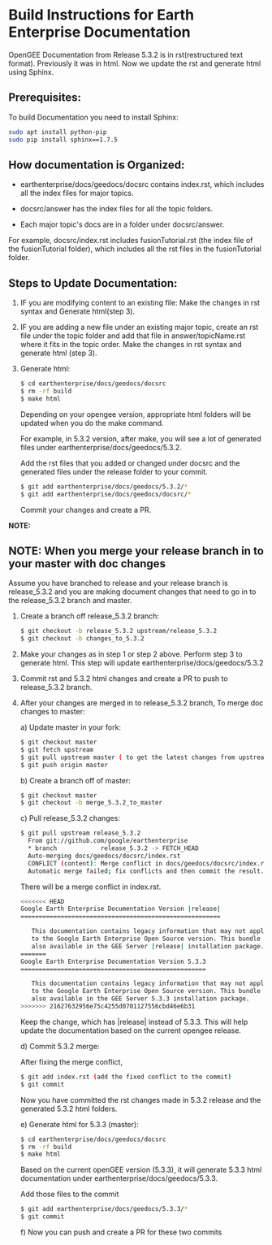 # Build Instructions for Earth Enterprise Documentation

OpenGEE Documentation from Release 5.3.2 is in rst(restructured text format).
Previously it was in html. Now we update the rst and generate html using Sphinx.

## Prerequisites:

To build Documentation you need to install Sphinx:

```bash
sudo apt install python-pip
sudo pip install sphinx==1.7.5
```

## How documentation is Organized:

 * earthenterprise/docs/geedocs/docsrc contains index.rst, which includes all the
    index files for major topics.

 * docsrc/answer has the index files for all the topic folders.

 * Each major topic's docs are in a folder under docsrc/answer.


 For example, docsrc/index.rst includes fusionTutorial.rst (the index file of the
 fusionTutorial folder), which includes all the rst files in the fusionTutorial folder.

## Steps to Update Documentation:

 1) IF you are modifying content to an existing file:
     Make the changes in rst syntax and Generate html(step 3).

 2) IF you are adding a new file under an existing major topic, create an rst file
     under the topic folder and add that file in answer/topicName.rst where it fits in the
     topic order. Make the changes in rst syntax and generate html (step 3).

 3) Generate html:

    ```bash
    $ cd earthenterprise/docs/geedocs/docsrc
    $ rm -rf build
    $ make html
    ```

    Depending on your opengee version, appropriate html folders will be updated when
    you do the make command.

    For example, in 5.3.2 version, after make, you will see a lot of generated files
    under earthenterprise/docs/geedocs/5.3.2.

    Add the rst files that you added or changed under docsrc and the generated files
    under the release folder to your commit.

    ```bash
    $ git add earthenterprise/docs/geedocs/5.3.2/*
    $ git add earthenterprise/docs/geedocs/docsrc/*
    ```

    Commit your changes and create a PR.

__NOTE:__
## NOTE: When you merge your release branch in to your master with doc changes

Assume you have branched to release and your release branch is release_5.3.2
and you are making document changes that need to go in to the release_5.3.2
branch and master.

 1) Create a branch off release_5.3.2 branch:

    ```bash
    $ git checkout -b release_5.3.2 upstream/release_5.3.2
    $ git checkout -b changes_to_5.3.2
    ```

 2) Make your changes as in step 1 or step 2 above. Perform step 3 to generate html.
    This step will update earthenterprise/docs/geedocs/5.3.2

3) Commit rst and 5.3.2 html changes and create a PR to push to
   release_5.3.2 branch.

4) After your changes are merged in to release_5.3.2 branch,
   To merge doc changes to master:

   a) Update master in your fork:
      ```bash
      $ git checkout master
      $ git fetch upstream
      $ git pull upstream master ( to get the latest changes from upstream)
      $ git push origin master
      ```

   b) Create a branch off of master:
      ```bash
      $ git checkout master
      $ git checkout -b merge_5.3.2_to_master
      ```

   c) Pull release_5.3.2 changes:

      ```bash
      $ git pull upstream release_5.3.2
        From git://github.com/google/earthenterprise
        * branch            release_5.3.2 -> FETCH_HEAD
        Auto-merging docs/geedocs/docsrc/index.rst
        CONFLICT (content): Merge conflict in docs/geedocs/docsrc/index.rst
        Automatic merge failed; fix conflicts and then commit the result.
      ```

      There will be a merge conflict in index.rst.

      ```bash
      <<<<<<< HEAD
      Google Earth Enterprise Documentation Version |release|
      =======================================================

         This documentation contains legacy information that may not apply
         to the Google Earth Enterprise Open Source version. This bundle is
         also available in the GEE Server |release| installation package.
      =======
      Google Earth Enterprise Documentation Version 5.3.3
      ===================================================

         This documentation contains legacy information that may not apply
         to the Google Earth Enterprise Open Source version. This bundle is
         also available in the GEE Server 5.3.3 installation package.
      >>>>>>> 21627632956e75c4255d0701127556cbd46e6b31
      ```

      Keep the change, which has |release| instead of 5.3.3. This will help
      update the documentation based on the current opengee release.


   d) Commit 5.3.2 merge:

      After fixing the merge conflict,
      ```bash
      $ git add index.rst (add the fixed conflict to the commit)
      $ git commit
      ```

      Now you have committed the rst changes made in 5.3.2 release and the generated
      5.3.2 html folders.

   e) Generate html for 5.3.3 (master):

    ```bash
    $ cd earthenterprise/docs/geedocs/docsrc
    $ rm -rf build
    $ make html
    ```

    Based on the current openGEE version (5.3.3), it will generate 5.3.3 html
    documentation under earthenterprise/docs/geedocs/5.3.3.

    Add those files to the commit
    ```bash
    $ git add earthenterprise/docs/geedocs/5.3.3/*
    $ git commit
    ```

   f) Now you can push and create a PR for these two commits
